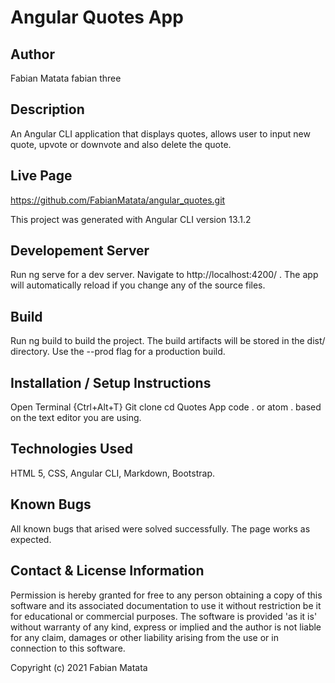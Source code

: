 # Angular Quotes App
## Author
Fabian Matata fabian three
## Description
An Angular CLI application that displays quotes, allows user to input new quote, upvote or downvote and also delete the quote.
## Live Page
https://github.com/FabianMatata/angular_quotes.git

This project was generated with Angular CLI version 13.1.2
## Developement Server
Run ng serve for a dev server. Navigate to http://localhost:4200/ .
The app will automatically reload if you change any of the source files.
## Build
Run ng build to build the project. The build artifacts will be stored in the dist/ directory. Use the --prod flag for a production build.
## Installation / Setup Instructions
Open Terminal {Ctrl+Alt+T}
Git clone 
cd Quotes App
code . or atom . based on the text editor you are using.
## Technologies Used
HTML 5, CSS, Angular CLI, Markdown, Bootstrap.
## Known Bugs
All known bugs that arised were solved successfully. The page works as expected.
## Contact & License Information
Permission is hereby granted for free to any person obtaining a copy of this software and its associated documentation to use it without restriction be it for educational or commercial purposes. The software is provided 'as it is' without warranty of any kind, express or implied and the author is not liable for any claim, damages or other liability arising from the use or in connection to this software.

Copyright (c) 2021 Fabian Matata
